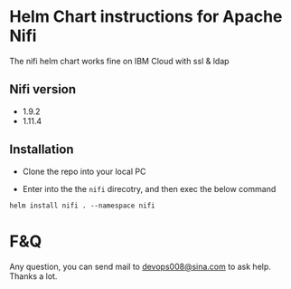 # Helm Chart instructions for Apache Nifi 
The nifi helm chart works fine on IBM Cloud with ssl &amp; ldap

## Nifi version

* 1.9.2
* 1.11.4

## Installation

* Clone the repo into your local PC

* Enter into the the `nifi` direcotry, and then exec the below command

```
helm install nifi . --namespace nifi
```
# F&Q

Any question, you can send mail to <devops008@sina.com> to ask help. Thanks a lot.
